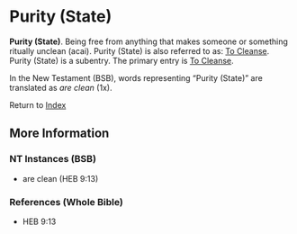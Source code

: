 # Purity (State)
**Purity (State)**. 
Being free from anything that makes someone or something ritually unclean (acai). 
Purity (State) is also referred to as: 
[To Cleanse](Cleanse.2.md). 
Purity (State) is a subentry. The primary entry is 
[To Cleanse](Cleanse.2.md). 




In the New Testament (BSB), words representing “Purity (State)” are translated as 
*are clean* (1x). 


Return to [Index](00-Index.md)

## More Information

### NT Instances (BSB)

* are clean (HEB 9:13)



### References (Whole Bible)

* HEB 9:13



